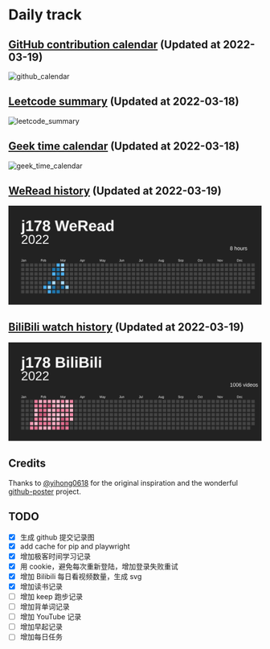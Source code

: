 # Daily track

## [GitHub contribution calendar](https://github.com/j178) (Updated at 2022-03-19)
![github_calendar](https://s2.loli.net/2022/03/19/93hzHmSQ8FPZtLp.png)

## [Leetcode summary](https://leetcode-cn.com/u/j178) (Updated at 2022-03-18)
![leetcode_summary](https://s2.loli.net/2022/03/18/Syu7JhkFXMGn5P8.png)

## [Geek time calendar](https://time.geekbang.org/) (Updated at 2022-03-18)
![geek_time_calendar](https://s2.loli.net/2022/03/18/3aHs9mLPb5ZrGdF.png)

## [WeRead history](https://weread.qq.com) (Updated at 2022-03-19)
![weread_history](./data/weread_history.svg)

## [BiliBili watch history](https://bilibili.com) (Updated at 2022-03-19)
![bilibili_history](./data/bilibili_history.svg)


## Credits
Thanks to [@yihong0618](https://github.com/yihong0618) for the original inspiration and the wonderful [github-poster](https://github.com/yihong0618/GitHubPoster) project.


## TODO
- [x] 生成 github 提交记录图
- [x] add cache for pip and playwright
- [x] 增加极客时间学习记录
- [x] 用 cookie，避免每次重新登陆，增加登录失败重试
- [x] 增加 Bilibili 每日看视频数量，生成 svg
- [x] 增加读书记录
- [ ] 增加 keep 跑步记录
- [ ] 增加背单词记录
- [ ] 增加 YouTube 记录
- [ ] 增加早起记录
- [ ] 增加每日任务
